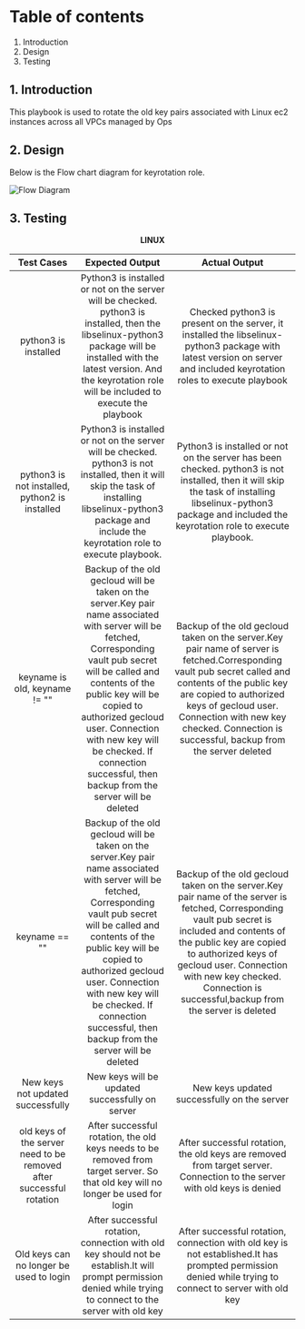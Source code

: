 # Table of contents
1. Introduction
2. Design
3. Testing

## 1. Introduction
This playbook is used to rotate the old key pairs associated with Linux ec2 instances across all VPCs managed by Ops

## 2. Design
Below is the Flow chart diagram for keyrotation role.

![Flow Diagram](https://github.build.ge.com/gp-ansible/gp-ea-playbooks/blob/master/ansible-playbooks/roles/Images/keyrotation.png)

## 3. Testing 

<p align="center"><strong>LINUX</strong></p>

| Test Cases  | Expected Output   | Actual Output  |
|:-----------:|:-----------------:|:--------------:|
| python3 is installed | Python3 is installed or not on the server will be checked. python3 is installed, then the libselinux-python3 package will be installed with the latest version. And the keyrotation role will be included to execute the playbook | Checked python3 is present on the server, it installed the libselinux-python3 package with latest version on server and included keyrotation roles to execute playbook |
| python3 is not installed, python2 is installed | Python3 is installed or not on the server will be checked. python3 is not installed, then it will skip the task of installing libselinux-python3 package and include the keyrotation role to execute playbook. | Python3 is installed or not on the server has been checked. python3 is not installed, then it will skip the task of installing libselinux-python3 package and included the keyrotation role to execute playbook. |
| keyname is old, keyname != "" | Backup of the old gecloud will be taken on the server.Key pair name associated with server will be fetched, Corresponding vault pub secret will be called and contents of the public key will be copied to authorized gecloud user. Connection with new key will be checked. If connection successful, then backup from the server will be deleted | Backup of the old gecloud taken on the server.Key pair name of server is fetched.Corresponding vault pub secret called and contents of the public key are copied to authorized keys of gecloud user. Connection with new key checked. Connection is successful, backup from the server deleted |
| keyname == "" | Backup of the old gecloud will be taken on the server.Key pair name associated with server will be fetched, Corresponding vault pub secret will be called and contents of the public key will be copied to authorized gecloud user. Connection with new key will be checked. If connection successful, then backup from the server will be deleted | Backup of the old gecloud taken on the server.Key pair name of the server is fetched, Corresponding vault pub secret is included and contents of the public key are copied to authorized keys of gecloud user. Connection with new key checked. Connection is successful,backup from the server is deleted |
| New keys not updated successfully  | New keys will be updated successfully on server | New keys updated successfully on the server |
| old keys of the server need to be removed after successful rotation   | After successful rotation, the old keys needs to be removed from target server. So that old key will no longer be used for login |After successful rotation, the old keys are removed from target server. Connection to the server with old keys is denied|
| Old keys can no longer be used to login | After successful rotation, connection with old key should not be establish.It will prompt permission denied while trying to connect to the server with old key  |After successful rotation, connection with old key is not established.It has prompted permission denied while trying to connect to server with old key|
